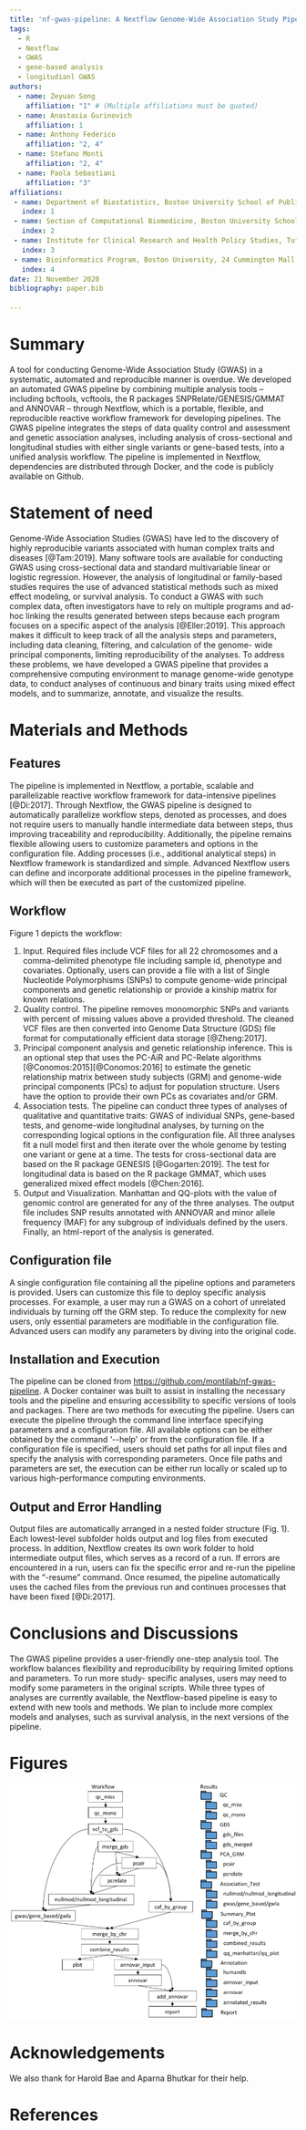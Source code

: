 ```yaml
---
title: 'nf-gwas-pipeline: A Nextflow Genome-Wide Association Study Pipeline'
tags:
  - R
  - Nextflow
  - GWAS
  - gene-based analysis
  - longitudianl GWAS
authors:
  - name: Zeyuan Song
    affiliation: "1" # (Multiple affiliations must be quoted)
  - name: Anastasia Gurinovich
    affiliation: 1
  - name: Anthony Federico
    affiliation: "2, 4"
  - name: Stefano Monti
    affiliation: "2, 4"
  - name: Paola Sebastiani
    affiliation: "3"
affiliations:
 - name: Department of Biostatistics, Boston University School of Public Health, 801 Massachusetts Avenue 3rd Floor, Boston, MA 02218, USA
   index: 1
 - name: Section of Computational Biomedicine, Boston University School of Medicine, 72 East Concord St., Boston, MA 02218, USA
   index: 2
 - name: Institute for Clinical Research and Health Policy Studies, Tufts Medical Center, 800 Washington Street, Boston, MA 02111, USA
   index: 3
 - name: Bioinformatics Program, Boston University, 24 Cummington Mall, Boston, MA 02215, USA
   index: 4
date: 21 November 2020
bibliography: paper.bib

---
```


# Summary

A tool for conducting Genome-Wide Association Study (GWAS) in a systematic, automated and reproducible manner is overdue. We developed an automated GWAS pipeline by combining multiple analysis tools – including bcftools, vcftools, the R packages SNPRelate/GENESIS/GMMAT and ANNOVAR – through Nextflow, which is a portable, flexible, and reproducible reactive workflow framework for developing pipelines. The GWAS pipeline integrates the steps of data quality control and assessment and genetic association analyses, including analysis of cross-sectional and longitudinal studies with either single variants or gene-based tests, into a unified analysis workflow. The pipeline is implemented in Nextflow, dependencies are distributed through Docker, and the code is publicly available on Github.

# Statement of need

Genome-Wide Association Studies (GWAS) have led to the discovery of highly reproducible variants associated with human complex traits and diseases [@Tam:2019]. Many software tools are available for conducting GWAS using cross-sectional data and standard multivariable linear or logistic regression. However, the analysis of longitudinal or family-based studies requires the use of advanced statistical methods such as mixed effect modeling, or survival analysis. To conduct a GWAS with such complex data, often investigators have to rely on multiple programs and ad-hoc linking the results generated between steps because each program focuses on a specific aspect of the analysis [@Eller:2019]. This approach makes it difficult to keep track of all the analysis steps and parameters, including data cleaning, filtering, and calculation of the genome- wide principal components, limiting reproducibility of the analyses. To address these problems, we have developed a GWAS pipeline that provides a comprehensive computing environment to manage genome-wide genotype data, to conduct analyses of continuous and binary traits using mixed effect models, and to summarize, annotate, and visualize the results.

# Materials and Methods
## Features
The pipeline is implemented in Nextflow, a portable, scalable and parallelizable reactive workflow framework for data-intensive pipelines [@Di:2017]. Through Nextflow, the GWAS pipeline is designed to automatically parallelize workflow steps, denoted as processes, and does not require users to manually handle intermediate data between steps, thus improving traceability and reproducibility. Additionally, the pipeline remains flexible allowing users to customize parameters and options in the configuration file. Adding processes (i.e., additional analytical steps) in Nextflow framework is standardized and simple. Advanced Nextflow users can define and incorporate additional processes in the pipeline framework, which will then be executed as part of the customized pipeline.

## Workflow
Figure 1 depicts the workflow:
1. Input. Required files include VCF files for all 22 chromosomes and a comma-delimited phenotype file including sample id, phenotype and covariates. Optionally, users can provide a file with a list of Single Nucleotide Polymorphisms (SNPs) to compute genome-wide principal components and genetic relationship or provide a kinship matrix for known relations.
2. Quality control. The pipeline removes monomorphic SNPs and variants with percent of missing values above a provided threshold. The cleaned VCF files are then converted into Genome Data Structure (GDS) file format for computationally efficient data storage [@Zheng:2017].
3. Principal component analysis and genetic relationship inference. This is an optional step that uses the PC-AiR and PC-Relate algorithms [@Conomos:2015][@Conomos:2016] to estimate the genetic relationship matrix between study subjects (GRM) and genome-wide principal components (PCs) to adjust for population structure. Users have the option to provide their own PCs as covariates and/or GRM.
4. Association tests. The pipeline can conduct three types of analyses of qualitative and quantitative traits: GWAS of individual SNPs, gene-based tests, and genome-wide longitudinal analyses, by turning on the corresponding logical options in the configuration file. All three analyses fit a null model first and then iterate over the whole genome by testing one variant or gene at a time. The tests for cross-sectional data are based on the R package GENESIS [@Gogarten:2019]. The test for longitudinal data is based on the R package GMMAT, which uses generalized mixed effect models [@Chen:2016].
5. Output and Visualization. Manhattan and QQ-plots with the value of genomic control are generated for any of the three analyses. The output file includes SNP results annotated with ANNOVAR and minor allele frequency (MAF) for any subgroup of individuals defined by the users. Finally, an html-report of the analysis is generated.

## Configuration file
A single configuration file containing all the pipeline options and parameters is provided. Users can customize this file to deploy specific analysis processes. For example, a user may run a GWAS on a cohort of unrelated individuals by turning off the GRM step. To reduce the complexity for new users, only essential parameters are modifiable in the configuration file. Advanced users can modify any parameters by diving into the original code.

## Installation and Execution
The pipeline can be cloned from https://github.com/montilab/nf-gwas-pipeline. A Docker container was built to assist in installing the necessary tools and the pipeline and ensuring accessibility to specific versions of tools and packages.
There are two methods for executing the pipeline. Users can execute the pipeline through the command line interface specifying parameters and a configuration file. All available options can be either obtained by the command ‘--help' or from the configuration file. If a configuration file is specified, users should set paths for all input files and specify the analysis with corresponding parameters. Once file paths and parameters are set, the execution can be either run locally or scaled up to various high-performance computing environments.

## Output and Error Handling
Output files are automatically arranged in a nested folder structure (Fig. 1). Each lowest-level subfolder holds output and log files from executed process. In addition, Nextflow creates its own work folder to hold intermediate output files, which serves as a record of a run. If errors are encountered in a run, users can fix the specific error and re-run the pipeline with the “-resume” command. Once resumed, the pipeline automatically uses the cached files from the previous run and continues processes that have been fixed [@Di:2017].

# Conclusions and Discussions
The GWAS pipeline provides a user-friendly one-step analysis tool. The workflow balances flexibility and reproducibility by requiring limited options and parameters. To run more study- specific analyses, users may need to modify some parameters in the original scripts. While three types of analyses are currently available, the Nextflow-based pipeline is easy to extend with new tools and methods. We plan to include more complex models and analyses, such as survival analysis, in the next versions of the pipeline.

# Figures
![Figure 1](nf-gwas-pipeline.png)

# Acknowledgements
We also thank for Harold Bae and Aparna Bhutkar for their help.

# References
